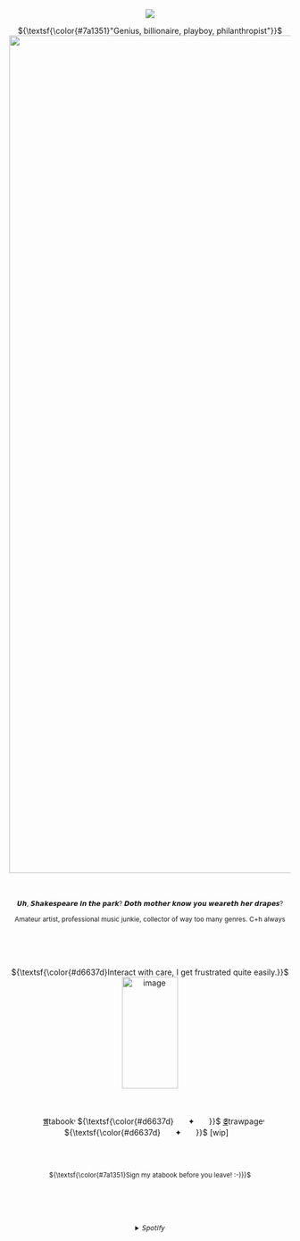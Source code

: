 <div align="center">
<br />
<br />
  
![](https://komarev.com/ghpvc/?username=Bigguykoi&color=ca1154&label=ㅤㅤㅤTHEㅤIRONㅤLEGIONㅤㅤㅤ&style=plastic)
<br />

<p align="center"> ${\textsf{\color{#7a1351}"Genius, billionaire, playboy, philanthropist"}}$



<img width="2500" height="1500" alt="image" src="https://github.com/user-attachments/assets/c14a6ab6-8ce0-4d00-9aeb-8b78461e7129" />




<br />
<br />
<br />

<p align="center"> <sub> 𝙐𝙝, 𝙎𝙝𝙖𝙠𝙚𝙨𝙥𝙚𝙖𝙧𝙚 𝙞𝙣 𝙩𝙝𝙚 𝙥𝙖𝙧𝙠? 𝘿𝙤𝙩𝙝 𝙢𝙤𝙩𝙝𝙚𝙧 𝙠𝙣𝙤𝙬 𝙮𝙤𝙪 𝙬𝙚𝙖𝙧𝙚𝙩𝙝 𝙝𝙚𝙧 𝙙𝙧𝙖𝙥𝙚𝙨? </sub>


<p align="center"> <sub> Amateur artist, professional music junkie, collector of way too many genres. C+h always </sub> </p>
<br />
<br />
<br />
<p align="center"> ${\textsf{\color{#d6637d}Interact with care, I get frustrated quite easily.}}$


<br />

<img width="100" height="200" alt="image" src="https://github.com/user-attachments/assets/933c60f3-b5a0-4be3-a49b-6cf11808d193" />
<br />
<br />
<br />


ㅤ[𝕬](https://sillybillykoijoi.atabook.org/)tabook˒
${\textsf{\color{#d6637d}ㅤㅤ✦ㅤㅤ}}$
[𝕾](https://heytheremistergimmesomecash.straw.page)trawpage˒
${\textsf{\color{#d6637d}ㅤㅤ✦ㅤㅤ}}$
[wip]ㅤ

<br />
<br />

<sub> 
<p align="center"> ${\textsf{\color{#7a1351}Sign my atabook before you leave! :-)}}$
</sub>
<br />
<br />
<br />
<br />
<br />
<br />

<details>
</sub><summary>𝘚𝘱𝘰𝘵𝘪𝘧𝘺</summary><h5 align="center">
  
[![spotify-github-profile](https://spotify-github-profile.kittinanx.com/api/view?uid=3176d66wffyhd4zfphvsyk44it3y&cover_image=true&theme=default&show_offline=false&background_color=0d1117&interchange=false&bar_color_cover=false&bar_color=aa0000)](https://github.com/kittinan/spotify-github-profile)


